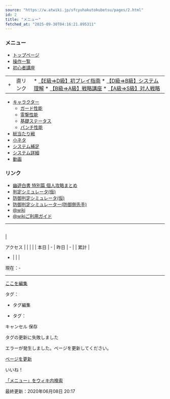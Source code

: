 ```yaml
---
source: "https://w.atwiki.jp/sfcyuhakutokubetsu/pages/2.html"
id: 2
title: "メニュー"
fetched_at: "2025-09-30T04:16:21.895311"
---
```


### メニュー

* [トップページ](https://w.atwiki.jp//w.atwiki.jp/sfcyuhakutokubetsu/pages/1.html "トップページ (1936d)")
* [操作一覧](https://w.atwiki.jp//w.atwiki.jp/sfcyuhakutokubetsu/pages/38.html "操作一覧 (1952d)")
* [初心者講座](https://w.atwiki.jp//w.atwiki.jp/sfcyuhakutokubetsu/pages/93.html "初心者講座 (1936d)")

|  |  |  |
| --- | --- | --- |
| + | 直リンク | * [【E級⇒D級】初プレイ指南](https://w.atwiki.jp//w.atwiki.jp/sfcyuhakutokubetsu/pages/95.html "【E級⇒D級】初プレイ指南 (1936d)") * [【D級⇒B級】システム理解](https://w.atwiki.jp//w.atwiki.jp/sfcyuhakutokubetsu/pages/97.html "【D級⇒B級】システム理解 (1934d)") * [【B級⇒A級】戦略講座](https://w.atwiki.jp//w.atwiki.jp/sfcyuhakutokubetsu/pages/99.html "【B級⇒A級】戦略講座 (1936d)") * [【A級⇒S級】対人戦略](https://w.atwiki.jp//w.atwiki.jp/sfcyuhakutokubetsu/pages/101.html "【A級⇒S級】対人戦略 (1936d)") |

* [キャラクター](https://w.atwiki.jp//w.atwiki.jp/sfcyuhakutokubetsu/pages/15.html "キャラクター (2855d)")
  * [ガード性能](https://w.atwiki.jp//w.atwiki.jp/sfcyuhakutokubetsu/pages/40.html "ガード性能 (3417d)")
  * [霊撃性能](https://w.atwiki.jp//w.atwiki.jp/sfcyuhakutokubetsu/pages/42.html "霊撃性能 (2036d)")
  * [基礎ステータス](https://w.atwiki.jp//w.atwiki.jp/sfcyuhakutokubetsu/pages/41.html "基礎ステータス (3462d)")
  * [パンチ性能](https://w.atwiki.jp//w.atwiki.jp/sfcyuhakutokubetsu/pages/43.html "パンチ性能 (2104d)")
* [総当たり戦](https://w.atwiki.jp//w.atwiki.jp/sfcyuhakutokubetsu/pages/59.html "総当たり戦 (1935d)")
* [小ネタ](https://w.atwiki.jp//w.atwiki.jp/sfcyuhakutokubetsu/pages/36.html "小ネタ (1952d)")
* [システム補足](https://w.atwiki.jp//w.atwiki.jp/sfcyuhakutokubetsu/pages/39.html "システム補足 (1729d)")
* [システム詳細](https://w.atwiki.jp//w.atwiki.jp/sfcyuhakutokubetsu/pages/44.html "システム詳細 (56d)")
* [動画](https://w.atwiki.jp//w.atwiki.jp/sfcyuhakutokubetsu/pages/37.html "動画 (4517d)")

### リンク

* [幽遊白書 特別篇 個人攻略まとめ](https://w.atwiki.jp//www65.atwiki.jp/yuyuz/)
* [判定シミュレータ(仮)](http://yuyutokubetsu.web.fc2.com/simulator.htm)
* [防御判定シミュレータ(仮)](http://yuyutokubetsu.web.fc2.com/simulator_guard.htm)
* [防御判定シミュレーター(防御側先手)](http://yuyutokubetsu.web.fc2.com/simulator_guard2.htm)
* [@wiki](https://w.atwiki.jp//atwiki.jp)
* [@wikiご利用ガイド](https://w.atwiki.jp//atwiki.jp/guide/)

  

---

|  |  |  |  |
| --- | --- | --- | --- |
|

 アクセス | | | |
| 本日 | - | 昨日 | - |
| 累計 |

 - | | |

現在：-

---

  

[ここを編集](https://w.atwiki.jp//w.atwiki.jp/sfcyuhakutokubetsu/pedit/2.html)

タグ：

+ タグ編集

* タグ：

キャンセル
保存

タグの更新に失敗しました

エラーが発生しました。ページを更新してください。

[ページを更新](https://w.atwiki.jp/sfcyuhakutokubetsu/pages/2.html)

いいね！

[「メニュー」をウィキ内検索](https://w.atwiki.jp//w.atwiki.jp/sfcyuhakutokubetsu/search?andor=and&keyword=%E3%83%A1%E3%83%8B%E3%83%A5%E3%83%BC)

最終更新：2020年06月08日 20:17